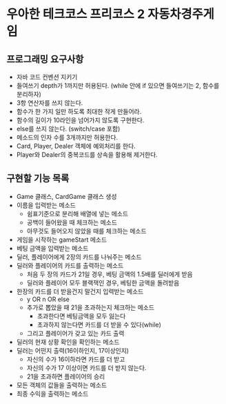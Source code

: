 # 우아한 테크코스 프리코스 2 자동차경주게임

## 프로그래밍 요구사항

- 자바 코드 컨벤션 지키기
- 들여쓰기 depth가 1까지만 허용된다. (while 안에 if 있으면 들여쓰기는 2, 함수를 분리하자)
- 3항 연산자를 쓰지 않는다.
- 함수가 한 가지 일만 하도록 최대한 작게 만들어라.
- 함수의 길이가 10라인을 넘어가지 않도록 구현한다.
- else를 쓰지 않는다. (switch/case 포함)
- 메소드의 인자 수를 3개까지만 허용한다.
- Card, Player, Dealer 객체에 예외처리를 한다.
- Player와 Dealer의 중복코드를 상속을 활용해 제거한다.

## 구현할 기능 목록 

- Game 클래스, CardGame 클래스 생성
- 이름을 입력받는 메소드
  - 쉼표기준으로 분리해 배열에 넣는 메소드
  - 공백이 들어왔을 때 체크하는 메소드
  - 아무것도 들어오지 않았을 때를 체크하는 메소드
- 게임을 시작하는 gameStart 메소드
- 베팅 금액을 입력받는 메소드
- 딜러, 플레이어에게 2장의 카드를 나눠주는 메소드
- 딜러와 플레이어의 카드를 출력하는 메소드
  - 처음 두 장의 카드가 21일 경우, 베팅 금액의 1.5배를 딜러에게 받음
  - 딜러와 플레이어 모두 블랙잭인 경우, 베팅한 금액을 돌려받음
- 한장의 카드를 더 받을건지 말건지 입력받는 메소드
  - y OR n OR else
  - 추가로 뽑았을 때 21을 초과하는지 체크하는 메소드
    - 초과한다면 베팅금액을 모두 잃는다
    - 초과하지 않는다면 카드를 더 받을 수 있다(while)
  - 그리고 플레이어가 갖고 있는 카드 출력
- 딜러의 현재 상황 확인을 확인하는 메소드
- 딜러는 어떤지 출력(16이하인지, 17이상인지)
  - 자신의 수가 16이하라면 카드를 더 받고
  - 자신의 수가 17 이상이면 카드를 더 받지 않는다.
  - 21을 초과하면 플레이어의 승리
- 모든 객체의 값들을 출력하는 메소드
- 최종 수익을 출력하는 메소드
